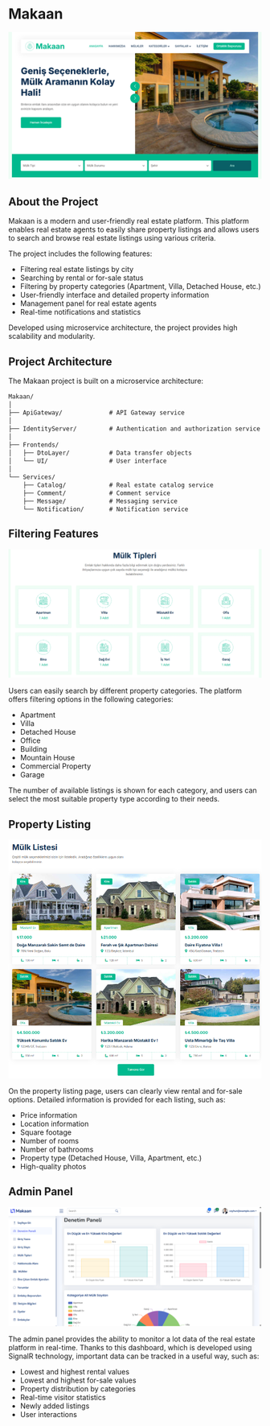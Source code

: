 # Makaan

![Makaan Real Estate Project](/Frontend/Makaan.WebUI/wwwroot/ProjectImages/Slayt1.png)

## About the Project

Makaan is a modern and user-friendly real estate platform. This platform enables real estate agents to easily share property listings and allows users to search and browse real estate listings using various criteria.

The project includes the following features:
- Filtering real estate listings by city
- Searching by rental or for-sale status
- Filtering by property categories (Apartment, Villa, Detached House, etc.)
- User-friendly interface and detailed property information
- Management panel for real estate agents
- Real-time notifications and statistics

Developed using microservice architecture, the project provides high scalability and modularity.

## Project Architecture

The Makaan project is built on a microservice architecture:

```
Makaan/
│
├── ApiGateway/             # API Gateway service
│
├── IdentityServer/         # Authentication and authorization service
│
├── Frontends/
│   ├── DtoLayer/           # Data transfer objects
│   └── UI/                 # User interface
│
└── Services/
    ├── Catalog/            # Real estate catalog service
    ├── Comment/            # Comment service
    ├── Message/            # Messaging service
    └── Notification/       # Notification service
```

## Filtering Features

![Filtering Options](/Frontend/Makaan.WebUI/wwwroot/ProjectImages/filter1.png)

Users can easily search by different property categories. The platform offers filtering options in the following categories:
- Apartment
- Villa
- Detached House
- Office
- Building
- Mountain House
- Commercial Property
- Garage

The number of available listings is shown for each category, and users can select the most suitable property type according to their needs.

## Property Listing

![Property List](/Frontend/Makaan.WebUI/wwwroot/ProjectImages/List1.png)

On the property listing page, users can clearly view rental and for-sale options. Detailed information is provided for each listing, such as:
- Price information
- Location information
- Square footage
- Number of rooms
- Number of bathrooms
- Property type (Detached House, Villa, Apartment, etc.)
- High-quality photos

## Admin Panel

![Admin Panel](/Frontend/Makaan.WebUI/wwwroot/ProjectImages/Admin1.png)

The admin panel provides the ability to monitor a lot data of the real estate platform in real-time. Thanks to this dashboard, which is developed using SignalR technology, important data can be tracked in a useful way, such as:
- Lowest and highest rental values
- Lowest and highest for-sale values
- Property distribution by categories
- Real-time visitor statistics
- Newly added listings
- User interactions 